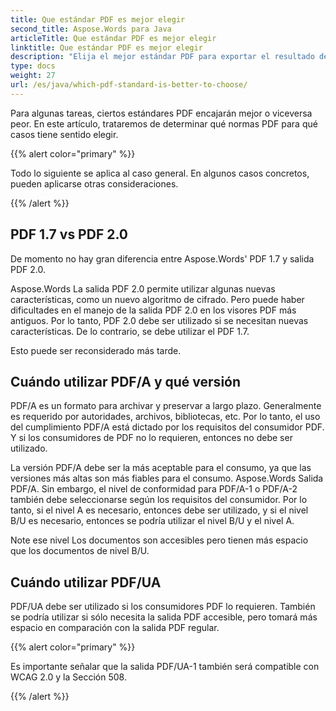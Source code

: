 ```yaml
---
title: Que estándar PDF es mejor elegir
second_title: Aspose.Words para Java
articleTitle: Que estándar PDF es mejor elegir
linktitle: Que estándar PDF es mejor elegir
description: "Elija el mejor estándar PDF para exportar el resultado de su tarea de programación en Java. Que estándar PDF es mejor – PDF 1.7, PDF 2.0, PDF/A-1, PDF/A-2, o PDF/UA."
type: docs
weight: 27
url: /es/java/which-pdf-standard-is-better-to-choose/
---
```


Para algunas tareas, ciertos estándares PDF encajarán mejor o viceversa peor. En este artículo, trataremos de determinar qué normas PDF para qué casos tiene sentido elegir.

{{% alert color="primary" %}}

Todo lo siguiente se aplica al caso general. En algunos casos concretos, pueden aplicarse otras consideraciones.

{{% /alert %}}

## PDF 1.7 vs PDF 2.0

De momento no hay gran diferencia entre Aspose.Words' PDF 1.7 y salida PDF 2.0.

Aspose.Words La salida PDF 2.0 permite utilizar algunas nuevas características, como un nuevo algoritmo de cifrado. Pero puede haber dificultades en el manejo de la salida PDF 2.0 en los visores PDF más antiguos. Por lo tanto, PDF 2.0 debe ser utilizado si se necesitan nuevas características. De lo contrario, se debe utilizar el PDF 1.7.

Esto puede ser reconsiderado más tarde.

## Cuándo utilizar PDF/A y qué versión

PDF/A es un formato para archivar y preservar a largo plazo. Generalmente es requerido por autoridades, archivos, bibliotecas, etc. Por lo tanto, el uso del cumplimiento PDF/A está dictado por los requisitos del consumidor PDF. Y si los consumidores de PDF no lo requieren, entonces no debe ser utilizado.

La versión PDF/A debe ser la más aceptable para el consumo, ya que las versiones más altas son más fiables para el consumo. Aspose.Words Salida PDF/A. Sin embargo, el nivel de conformidad para PDF/A-1 o PDF/A-2 también debe seleccionarse según los requisitos del consumidor. Por lo tanto, si el nivel A es necesario, entonces debe ser utilizado, y si el nivel B/U es necesario, entonces se podría utilizar el nivel B/U y el nivel A.

Note ese nivel Los documentos son accesibles pero tienen más espacio que los documentos de nivel B/U.

## Cuándo utilizar PDF/UA

PDF/UA debe ser utilizado si los consumidores PDF lo requieren. También se podría utilizar si sólo necesita la salida PDF accesible, pero tomará más espacio en comparación con la salida PDF regular.

{{% alert color="primary" %}}

Es importante señalar que la salida PDF/UA-1 también será compatible con WCAG 2.0 y la Sección 508.

{{% /alert %}}